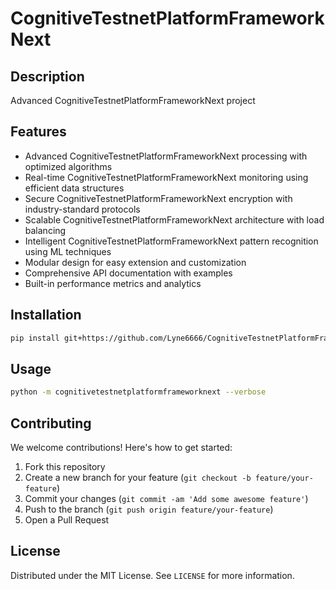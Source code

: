 # CognitiveTestnetPlatformFrameworkNext

## Description

Advanced CognitiveTestnetPlatformFrameworkNext project

## Features

- Advanced CognitiveTestnetPlatformFrameworkNext processing with optimized algorithms
- Real-time CognitiveTestnetPlatformFrameworkNext monitoring using efficient data structures
- Secure CognitiveTestnetPlatformFrameworkNext encryption with industry-standard protocols
- Scalable CognitiveTestnetPlatformFrameworkNext architecture with load balancing
- Intelligent CognitiveTestnetPlatformFrameworkNext pattern recognition using ML techniques
- Modular design for easy extension and customization
- Comprehensive API documentation with examples
- Built-in performance metrics and analytics
## Installation

```bash
pip install git+https://github.com/Lyne6666/CognitiveTestnetPlatformFrameworkNext.git
```

## Usage

```bash
python -m cognitivetestnetplatformframeworknext --verbose
```

## Contributing

We welcome contributions! Here's how to get started:

1. Fork this repository
2. Create a new branch for your feature (`git checkout -b feature/your-feature`)
3. Commit your changes (`git commit -am 'Add some awesome feature'`)
4. Push to the branch (`git push origin feature/your-feature`)
5. Open a Pull Request

## License

Distributed under the MIT License. See `LICENSE` for more information.
